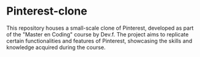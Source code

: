# Pinterest-clone
This repository houses a small-scale clone of Pinterest, developed as part of the "Master en Coding" course by Dev.f. The project aims to replicate certain functionalities and features of Pinterest, showcasing the skills and knowledge acquired during the course.
